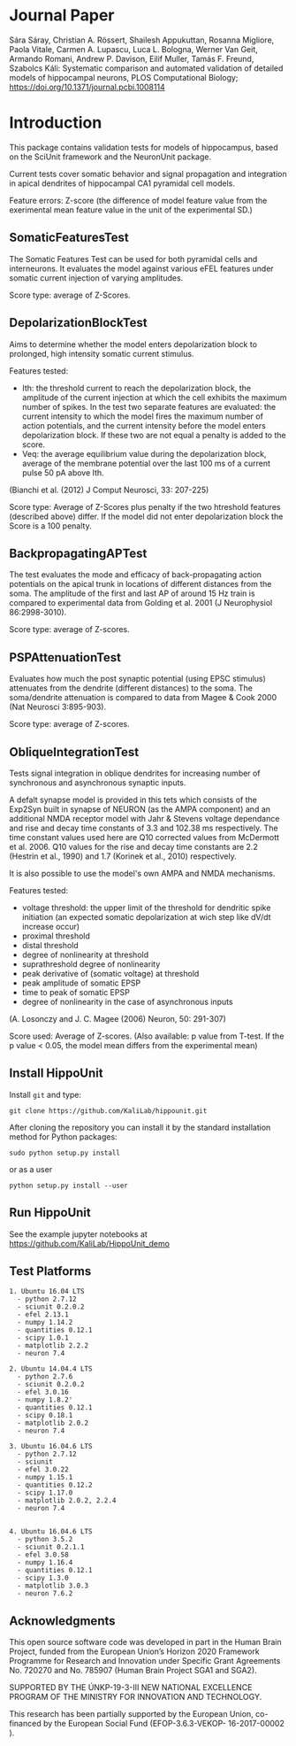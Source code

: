 Journal Paper
==============

Sára Sáray, Christian A. Rössert, Shailesh Appukuttan, Rosanna Migliore, Paola Vitale, Carmen A. Lupascu, Luca L. Bologna, Werner Van Geit, Armando Romani, Andrew P. Davison, Eilif Muller, Tamás F. Freund, Szabolcs Káli: Systematic comparison and automated validation of detailed models of hippocampal neurons, PLOS Computational Biology; 
https://doi.org/10.1371/journal.pcbi.1008114  

Introduction
============

This package contains validation tests for models of hippocampus, 
based on the SciUnit framework and the NeuronUnit package.

Current tests cover somatic behavior and signal propagation and integration in apical dendrites of
hippocampal CA1 pyramidal cell models.

Feature errors: Z-score (the difference of model feature value from the exerimental mean feature value in the unit of the experimental SD.)

SomaticFeaturesTest
-------------------
 
The Somatic Features Test can be used for both pyramidal cells and interneurons. It evaluates the model against various eFEL features under somatic current injection of varying amplitudes.

Score type: average of Z-Scores.


DepolarizationBlockTest
-----------------------

Aims to determine whether the model enters depolarization block to prolonged, high intensity somatic current stimulus.

Features tested:

* Ith: the threshold current to reach the depolarization block, the amplitude of the current injection at which the cell exhibits
  the maximum number of spikes.
  In the test two separate features are evaluated: the current intensity to which the model fires the maximum number of action potentials, and 	 the current intensity before the model enters depolarization block. If these two are not equal a penalty is added to the score.
* Veq: the average equilibrium value during the depolarization block, 
  average of the membrane potential over the last 100 ms of a 
  current pulse 50 pA above Ith.

(Bianchi et al. (2012) J Comput Neurosci, 33: 207-225)

Score type: Average of Z-Scores plus penalty if the two htreshold features (described above) differ. If the model did not enter depolarization block the Score is a 100 penalty.

BackpropagatingAPTest
----------------------

The test evaluates the mode and efficacy of back-propagating action potentials on the apical trunk in locations of different distances from the soma. The amplitude of the first and last AP of around 15 Hz train is compared to experimental data from Golding et al. 2001 (J Neurophysiol 86:2998-3010).

Score type: average of Z-scores.

PSPAttenuationTest 
----------------------

Evaluates how much the post synaptic potential (using EPSC stimulus) attenuates from the dendrite (different distances) to the soma. The soma/dendrite attenuation is compared to data from Magee & Cook 2000 (Nat Neurosci 3:895-903).

Score type: average of Z-scores.

ObliqueIntegrationTest
----------------------

Tests signal integration in oblique dendrites for increasing number of synchronous and asynchronous synaptic inputs.

A defalt synapse model is provided in this tets which consists of the Exp2Syn built in synapse of NEURON (as the AMPA component) and an additional NMDA receptor model with Jahr & Stevens voltage dependance and rise and decay time constants of 3.3 and 102.38 ms respectively. The time constant values used here are Q10 corrected values from McDermott et al. 2006. Q10 values for the rise and decay time constants are 2.2 (Hestrin et al., 1990) and 1.7 (Korinek et al., 2010) respectively. 

It is also possible to use the model's own AMPA and NMDA mechanisms.

Features tested:

* voltage threshold: the upper limit of the threshold for dendritic spike initiation (an expected somatic depolarization at wich step like dV/dt increase occur)
* proximal threshold
* distal threshold
* degree of nonlinearity at threshold
* suprathreshold degree of nonlinearity
* peak derivative of (somatic voltage) at threshold
* peak amplitude of somatic EPSP
* time to peak of somatic EPSP
* degree of nonlinearity in the case of asynchronous inputs

(A. Losonczy and J. C. Magee (2006) Neuron, 50: 291-307)

Score used: Average of Z-scores. (Also available: p value from T-test. If the p value < 0.05, the model mean differs from the experimental mean)


Install HippoUnit
------------------

Install `git` and type:

    git clone https://github.com/KaliLab/hippounit.git

After cloning the repository you can install it by the standard installation method for Python packages:

    sudo python setup.py install

or as a user

    python setup.py install --user


Run HippoUnit
-------------------

See the example jupyter notebooks at https://github.com/KaliLab/HippoUnit_demo


Test Platforms
--------------

    1. Ubuntu 16.04 LTS
      - python 2.7.12
      - sciunit 0.2.0.2
      - efel 2.13.1
      - numpy 1.14.2
      - quantities 0.12.1
      - scipy 1.0.1
      - matplotlib 2.2.2
      - neuron 7.4

    2. Ubuntu 14.04.4 LTS 
      - python 2.7.6 
      - sciunit 0.2.0.2
      - efel 3.0.16
      - numpy 1.8.2'
      - quantities 0.12.1
      - scipy 0.18.1
      - matplotlib 2.0.2
      - neuron 7.4

    3. Ubuntu 16.04.6 LTS
      - python 2.7.12
      - sciunit 
      - efel 3.0.22
      - numpy 1.15.1
      - quantities 0.12.2
      - scipy 1.17.0
      - matplotlib 2.0.2, 2.2.4
      - neuron 7.4


    4. Ubuntu 16.04.6 LTS
      - python 3.5.2
      - sciunit 0.2.1.1
      - efel 3.0.58
      - numpy 1.16.4
      - quantities 0.12.1
      - scipy 1.3.0
      - matplotlib 3.0.3
      - neuron 7.6.2

Acknowledgments
-----------------

This open source software code was developed in part in the Human Brain Project, funded from the European Union’s Horizon 2020 Framework Programme for Research and Innovation under Specific Grant Agreements No. 720270 and No. 785907 (Human Brain Project SGA1 and SGA2).

SUPPORTED BY THE ÚNKP-19-3-III NEW NATIONAL EXCELLENCE PROGRAM OF THE MINISTRY FOR INNOVATION AND TECHNOLOGY.  

This research has been partially supported by the European Union, co-financed by the European Social Fund (EFOP-3.6.3-VEKOP- 16-2017-00002 ).
